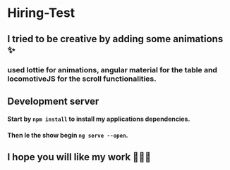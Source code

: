 # Hiring-Test

## I tried to be creative by adding some animations ✨

### used lottie for animations, angular material for the table and locomotiveJS for the scroll functionalities.

## Development server

#### Start by `npm install` to install my applications dependencies.

#### Then le the show begin `ng serve --open`.

## I hope you will like my work 🤲🏻😄
